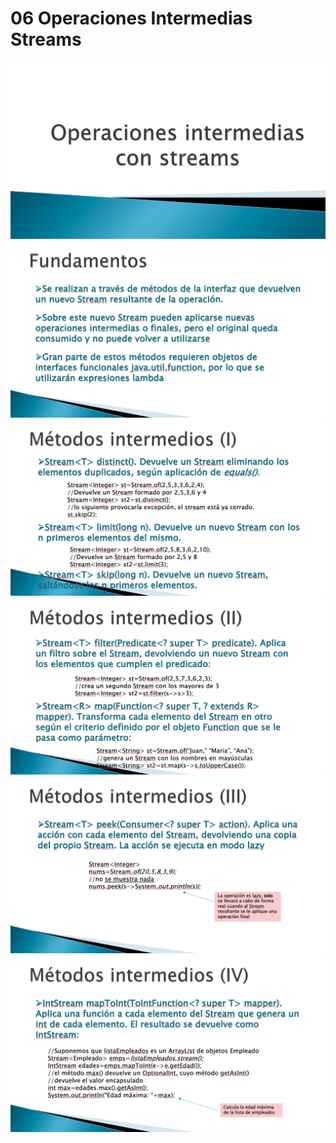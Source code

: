 # 06 Operaciones Intermedias Streams

<img src="../images/M2-06-01.png">
<img src="../images/M2-06-02.png">
<img src="../images/M2-06-03.png">
<img src="../images/M2-06-04.png">
<img src="../images/M2-06-05.png">
<img src="../images/M2-06-06.png">
